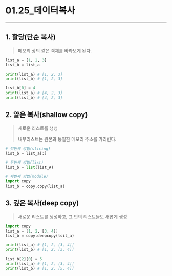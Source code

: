 # 01.25_데이터복사

---

## 1. 할당(단순 복사)

> 메모리 상의 같은 객체를 바라보게 된다.

```python
list_a = [1, 2, 3]
list_b = list_a

print(list_a) # [1, 2, 3]
print(list_b) # [1, 2, 3]

list_b[0] = 4
print(list_a) # [4, 2, 3]
print(list_b) # [4, 2, 3]
```



## 2. 얕은 복사(shallow copy)

> 새로운 리스트를 생성
>
> 내부리스트는 원본과 동일한 메모리 주소를 가리킨다.

```python
# 첫번째 방법(slicing)
list_b = list_a[:]

# 두번째 방법(list)
list_b = list(list_A)

# 세번째 방법(module)
import copy
list_b = copy.copy(list_a)
```



## 3. 깊은 복사(deep copy)

> 새로운 리스트를 생성하고, 그 안의 리스트들도 새롭게 생성

```python
import copy
list_a = [1, 2, [3, 4]]
list_b = copy.deepcopy(lsit_a)

print(list_a) # [1, 2, [3, 4]]
print(list_b) # [1, 2, [3, 4]]

list_b[2][0] = 5
print(list_a) # [1, 2, [3, 4]]
print(list_b) # [1, 2, [5, 4]]
```


